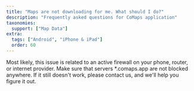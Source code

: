 ```yaml
---
title: "Maps are not downloading for me. What should I do?"
description: "Frequently asked questions for CoMaps application"
taxonomies:
  support: ["Map Data"]
extra:
  tags: ["Android", "iPhone & iPad"]
  order: 60
---
```


Most likely, this issue is related to an active firewall on your phone, router, or internet provider. Make sure that servers *.comaps.app are not blocked anywhere. If it still doesn't work, please contact us, and we'll help you figure it out.
